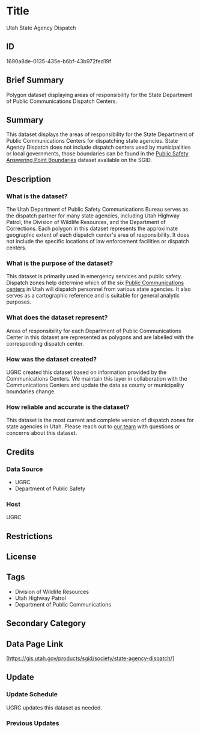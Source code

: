 # Title

Utah State Agency Dispatch

## ID

1690a8de-0135-435e-b6bf-43b972fed19f

## Brief Summary

Polygon dataset displaying areas of responsibility for the State Department of Public Communications Dispatch Centers.

## Summary

This dataset displays the areas of responsibility for the State Department of Public Communications Centers for dispatching state agencies. State Agency Dispatch does not include dispatch centers used by municipalities or local governments, those boundaries can be found in the [Public Safety Answering Point Boundaries](https://gis.utah.gov/products/sgid/society/public-safety-answering-point-boundaries/) dataset available on the SGID.

## Description

### What is the dataset?

The Utah Department of Public Safety Communications Bureau serves as the dispatch partner for many state agencies, including Utah Highway Patrol, the Division of Wildlife Resources, and the Department of Corrections. Each polygon in this dataset represents the approximate geographic extent of each dispatch center's area of responsibility. It does not include the specific locations of law enforcement facilities or dispatch centers.

### What is the purpose of the dataset?

This dataset is primarily used in emergency services and public safety. Dispatch zones help determine which of the six [Public Communications centers](https://dps.utah.gov/dispatch/) in Utah will dispatch personnel from various state agencies. It also serves as a cartographic reference and is suitable for general analytic purposes.

### What does the dataset represent?

Areas of responsibility for each Department of Public Communications Center in this dataset are represented as polygons and are labelled with the corresponding dispatch center.

### How was the dataset created?

UGRC created this dataset based on information provided by the Communications Centers. We maintain this layer in collaboration with the Communications Centers and update the data as county or municipality boundaries change.

### How reliable and accurate is the dataset?

This dataset is the most current and complete version of dispatch zones for state agencies in Utah. Please reach out to [our team](https://gis.utah.gov/contact/) with questions or concerns about this dataset.

## Credits

### Data Source

- UGRC
- Department of Public Safety

### Host

UGRC

## Restrictions

## License

## Tags

- Division of Wildlife Resources
- Utah Highway Patrol
- Department of Public Communications

## Secondary Category

## Data Page Link

[https://gis.utah.gov/products/sgid/society/state-agency-dispatch/]

## Update

### Update Schedule

UGRC updates this dataset as needed.

### Previous Updates
